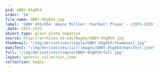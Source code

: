 ```yaml
---
pid: GBBY-45g054
order: '54'
file_name: GBBY-45g054.jpg
label: 'GBBY 45G/054: Wayne Millner: Football Player - c1933-1935'
_date: 1933-1935
object_type: glass plate negative
source: http://archives.nd.edu/Bagby/GBBY-45g054.jpg
thumbnail: "/img/derivatives/simple/GBBY-45g054/thumbnail.jpg"
manifest: "/img/derivatives/iiif/images/GBBY-45g054/manifest.json"
full: "/img/derivatives/simple/GBBY-45g054/full.jpg"
layout: generic_collection_item
collection: bagby
---
```

